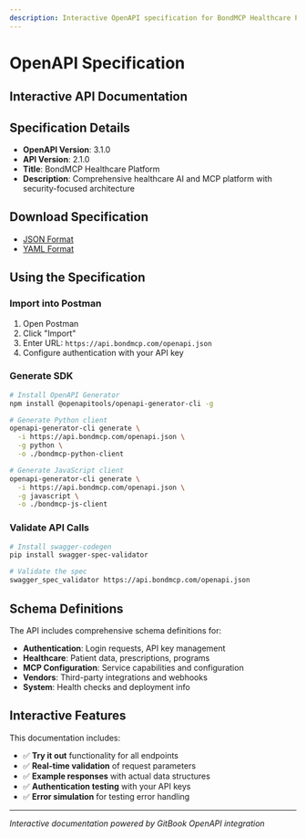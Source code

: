 ```yaml
---
description: Interactive OpenAPI specification for BondMCP Healthcare Platform
---
```


# OpenAPI Specification

## Interactive API Documentation

<div data-gb-custom-block data-tag="openapi" data-document="bondmcp-api">

</div>

## Specification Details

- **OpenAPI Version**: 3.1.0
- **API Version**: 2.1.0
- **Title**: BondMCP Healthcare Platform
- **Description**: Comprehensive healthcare AI and MCP platform with security-focused architecture

## Download Specification

- [JSON Format](https://api.bondmcp.com/openapi.json)
- [YAML Format](https://api.bondmcp.com/openapi.yaml)

## Using the Specification

### Import into Postman
1. Open Postman
2. Click "Import"
3. Enter URL: `https://api.bondmcp.com/openapi.json`
4. Configure authentication with your API key

### Generate SDK
```bash
# Install OpenAPI Generator
npm install @openapitools/openapi-generator-cli -g

# Generate Python client
openapi-generator-cli generate \
  -i https://api.bondmcp.com/openapi.json \
  -g python \
  -o ./bondmcp-python-client

# Generate JavaScript client  
openapi-generator-cli generate \
  -i https://api.bondmcp.com/openapi.json \
  -g javascript \
  -o ./bondmcp-js-client
```

### Validate API Calls
```bash
# Install swagger-codegen
pip install swagger-spec-validator

# Validate the spec
swagger_spec_validator https://api.bondmcp.com/openapi.json
```

## Schema Definitions

The API includes comprehensive schema definitions for:

- **Authentication**: Login requests, API key management
- **Healthcare**: Patient data, prescriptions, programs
- **MCP Configuration**: Service capabilities and configuration
- **Vendors**: Third-party integrations and webhooks
- **System**: Health checks and deployment info

## Interactive Features

This documentation includes:
- ✅ **Try it out** functionality for all endpoints
- ✅ **Real-time validation** of request parameters
- ✅ **Example responses** with actual data structures
- ✅ **Authentication testing** with your API keys
- ✅ **Error simulation** for testing error handling

---
*Interactive documentation powered by GitBook OpenAPI integration*
